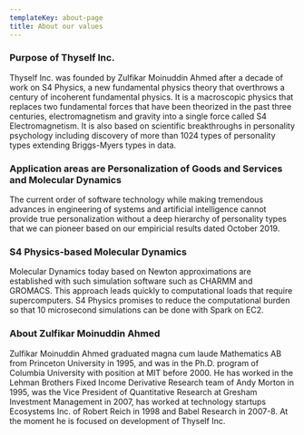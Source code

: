 ```yaml
---
templateKey: about-page
title: About our values
---
```

### Purpose of Thyself Inc.

Thyself Inc. was founded by Zulfikar Moinuddin Ahmed after a decade of work on S4 Physics,
a new fundamental physics theory that overthrows a century of incoherent fundamental physics. It is a macroscopic physics that replaces two fundamental forces that have been theorized in the past three centuries, electromagnetism and gravity into a single force
called S4 Electromagnetism. It is also based on scientific breakthroughs in personality psychology including discovery of more than 1024 types of personality types extending Briggs-Myers types in data.

### Application areas are Personalization of Goods and Services and Molecular Dynamics

The current order of software technology while making tremendous advances in engineering
of systems and artificial intelligence cannot provide true personalization without
a deep hierarchy of personality types that we can pioneer based on our empiricial results
dated October 2019.

### S4 Physics-based Molecular Dynamics

Molecular Dynamics today based on Newton approximations are established with such simulation software such as CHARMM and GROMACS. This approach leads quickly to computational loads that require supercomputers. S4 Physics promises to reduce the
computational burden so that 10 microsecond simulations can be done with Spark on EC2.

### About Zulfikar Moinuddin Ahmed

Zulfikar Moinuddin Ahmed graduated magna cum laude Mathematics AB from Princeton University in 1995, and was in the Ph.D. program of Columbia University with position at MIT before 2000. He has worked in the Lehman Brothers Fixed Income Derivative Research team of Andy Morton in 1995, was the Vice President of Quantitative Research at Gresham Investment Management in 2007, has worked at technology startups Ecosystems Inc. of Robert Reich in 1998 and Babel Research in 2007-8. At the moment he is focused on development of
Thyself Inc.
